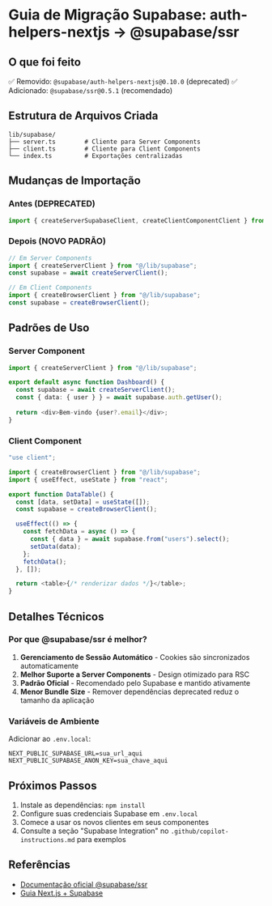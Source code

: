 # Guia de Migração Supabase: auth-helpers-nextjs → @supabase/ssr

## O que foi feito

✅ Removido: `@supabase/auth-helpers-nextjs@0.10.0` (deprecated)
✅ Adicionado: `@supabase/ssr@0.5.1` (recomendado)

## Estrutura de Arquivos Criada

```
lib/supabase/
├── server.ts        # Cliente para Server Components
├── client.ts        # Cliente para Client Components  
└── index.ts         # Exportações centralizadas
```

## Mudanças de Importação

### Antes (DEPRECATED)
```typescript
import { createServerSupabaseClient, createClientComponentClient } from "@supabase/auth-helpers-nextjs";
```

### Depois (NOVO PADRÃO)
```typescript
// Em Server Components
import { createServerClient } from "@/lib/supabase";
const supabase = await createServerClient();

// Em Client Components
import { createBrowserClient } from "@/lib/supabase";
const supabase = createBrowserClient();
```

## Padrões de Uso

### Server Component
```typescript
import { createServerClient } from "@/lib/supabase";

export default async function Dashboard() {
  const supabase = await createServerClient();
  const { data: { user } } = await supabase.auth.getUser();
  
  return <div>Bem-vindo {user?.email}</div>;
}
```

### Client Component
```typescript
"use client";

import { createBrowserClient } from "@/lib/supabase";
import { useEffect, useState } from "react";

export function DataTable() {
  const [data, setData] = useState([]);
  const supabase = createBrowserClient();

  useEffect(() => {
    const fetchData = async () => {
      const { data } = await supabase.from("users").select();
      setData(data);
    };
    fetchData();
  }, []);

  return <table>{/* renderizar dados */}</table>;
}
```

## Detalhes Técnicos

### Por que @supabase/ssr é melhor?

1. **Gerenciamento de Sessão Automático** - Cookies são sincronizados automaticamente
2. **Melhor Suporte a Server Components** - Design otimizado para RSC
3. **Padrão Oficial** - Recomendado pelo Supabase e mantido ativamente
4. **Menor Bundle Size** - Remover dependências deprecated reduz o tamanho da aplicação

### Variáveis de Ambiente

Adicionar ao `.env.local`:
```env
NEXT_PUBLIC_SUPABASE_URL=sua_url_aqui
NEXT_PUBLIC_SUPABASE_ANON_KEY=sua_chave_aqui
```

## Próximos Passos

1. Instale as dependências: `npm install`
2. Configure suas credenciais Supabase em `.env.local`
3. Comece a usar os novos clientes em seus componentes
4. Consulte a seção "Supabase Integration" no `.github/copilot-instructions.md` para exemplos

## Referências

- [Documentação oficial @supabase/ssr](https://supabase.com/docs/guides/auth/server-side-rendering)
- [Guia Next.js + Supabase](https://supabase.com/docs/guides/auth/auth-helpers/nextjs)
